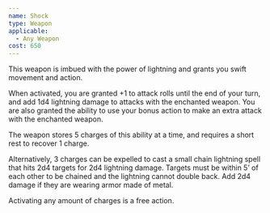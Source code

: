```yaml
---
name: Shock
type: Weapon
applicable:
  - Any Weapon
cost: 650
---
```

This weapon is imbued with the power of lightning and grants you swift movement and action.

When activated, you are granted +1 to attack rolls until the end of your turn, and add 1d4 lightning damage to attacks with the enchanted weapon. You are also granted the ability to use your bonus action to make an extra attack with the enchanted weapon.

The weapon stores 5 charges of this ability at a time, and requires a short rest to recover 1 charge.

Alternatively, 3 charges can be expelled to cast a small chain lightning spell that hits 2d4 targets for 2d4 lightning damage. Targets must be within 5’ of each other to be chained and the lightning cannot double back. Add 2d4 damage if they are wearing armor made of metal.

Activating any amount of charges is a free action.